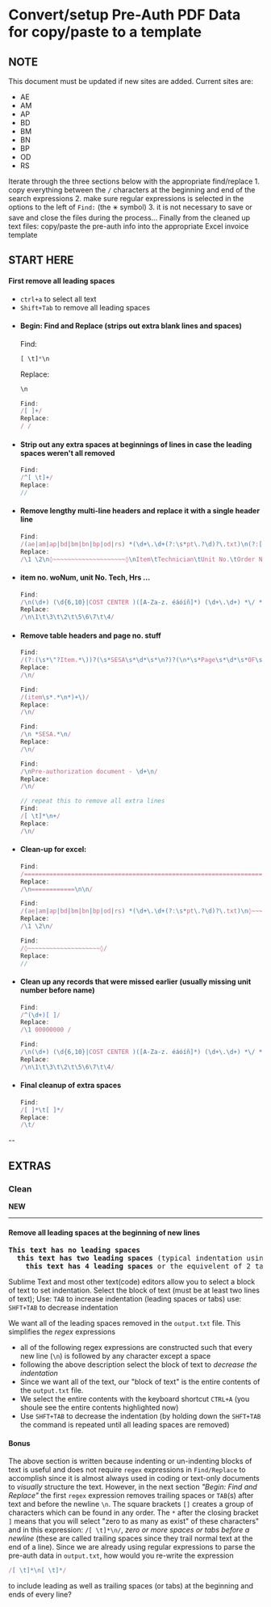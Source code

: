 # Convert/setup Pre-Auth PDF Data for copy/paste to a template

## **NOTE**
This document must be updated if new sites are added. Current sites are: 
- AE
- AM
- AP
- BD
- BM
- BN
- BP
- OD
- RS

Iterate through the three sections below with the appropriate find/replace 
     1. copy everything between the `/` characters at the beginning and end of the search expressions
     2. make sure regular expressions is selected in the options to the left of `Find:` (the `🞻` symbol)
     3. it is not necessary to save or save and close the files during the process...
Finally from the cleaned up text files: copy/paste the pre-auth info into the appropriate Excel invoice template

## START HERE

#### First remove all leading spaces
- `ctrl+a` to select all text
- `Shift+Tab` to remove all leading spaces

* #### Begin: Find and Replace (strips out extra blank lines and spaces)
  Find:
  ```js
  [ \t]*\n
  ```
  Replace:
  ```js
  \n
  ```

  ```js
  Find:
  /[ ]+/
  Replace:
  / /
  ```
  
* #### Strip out any extra spaces at beginnings of lines in case the leading spaces weren't all removed
  ```js
  Find:
  /^[ \t]+/
  Replace:
  //
  ```
  
* #### Remove lengthy multi-line headers and replace it with a single header line
  
  ```js
  Find:
  /(ae|am|ap|bd|bm|bn|bp|od|rs) *(\d+\.\d+(?:\s*pt\.?\d)?\.txt)\n(?:[\:\-\/\.\#,\@\+\w\s]*?(Authorization number)\: *(\d{10})\s*[\w \:\n,\(\/\-\.\#\t]*\))/
  Replace:
  /\1 \2\n◊~~~~~~~~~~~~~~~~~~~~◊\nItem\tTechnician\tUnit No.\tOrder No.\tHrs\tAuth   No.\t\4\n◊~~~~~~~~~~~~~~~~~~~~◊\n/
  ```
  
* #### item no. woNum, unit No. Tech, Hrs ...
  
  ```js
  Find:
  /\n(\d+) (\d{6,10}|COST CENTER )([A-Za-z. éáóíñ]*) (\d+\.\d+) *\/ *H \d+\.\d\d USD(?: *550420\/order\/(1014210015|\d{8,10}|\d{4}) (\d+)\(100\.00\%\)| *550420\/Cost center\/(1014210015|\d{4,10}|\d+ \d+) *\(100\.00\%\))/
  Replace:
  /\n\1\t\3\t\2\t\5\6\7\t\4/
  ```
  
* #### Remove table headers and page no. stuff
  
  ```js
  Find:
  /(?:(\s*\"?Item.*\))?(\s*SESA\s*\d*\s*\n?)?(\n*\s*Page\s*\d*\s*OF\s*\d*\s*)(\s*\"?Item\n?#\"?\s*)?(\s*Vendor\s*Service\s*Number\s*)?(\s*Service\s*M.{2,8}\sNumber\s*)?(\s*Description\s*Quantity\s*\/\s*)?(\s*Unit\s*\"?Estimated\s*Total\s*\n*)?(\s*Item\s*Price\"?\s*)?(\s*Cost\s*Object\s*)?(\s*\(?GL\s*\/\s*Category\s*\/\s*Cost\s*Object\)?)?)/
  Replace: 
  /\n/
  ```

  ```js
  Find:
  /(item\s*.*\n*)+\)/
  Replace:
  /\n/
  ```

  ```js
  Find:
  /\n *SESA.*\n/
  Replace:
  /\n/
  ```

  ```js
  Find:
  /\nPre-authorization document - \d+\n/
  Replace:
  /\n/
  ```
  
  ```js
  // repeat this to remove all extra lines
  Find:
  /[ \t]*\n+/
  Replace:
  /\n/
  ```

* #### Clean-up for excel:
  ```js
  Find:
  /===================================================================/
  Replace:
  /\n============\n\n/
  
  Find:
  /(ae|am|ap|bd|bm|bn|bp|od|rs) *(\d+\.\d+(?:\s*pt\.?\d)?\.txt)\n◊~~~~~~~~~~~~~~~~~~~~◊/
  Replace:
  /\1 \2\n/
  
  Find:
  /◊~~~~~~~~~~~~~~~~~~~~◊/
  Replace:
  //
  ```
  
* #### Clean up any records that were missed earlier (usually missing unit number before name)
  
  ```js
  Find:
  /^(\d+)[ ]/
  Replace:
  /\1 00000000 /
  
  Find:
  /\n(\d+) (\d{6,10}|COST CENTER )([A-Za-z. éáóíñ]*) (\d+\.\d+) *\/ *H \d+\.\d\d USD(?: *550420\/order\/(1014210015|\d{8,10}|\d{4}) (\d+)\(100\.00\%\)| *550420\/Cost center\/(1014210015|\d{4,10}|\d+ \d+) *\(100\.00\%\))/
  Replace:
  /\n\1\t\3\t\2\t\5\6\7\t\4/
  ```

* #### Final cleanup of extra spaces
  
  ```js
  Find:
  /[ ]*\t[ ]*/
  Replace:
  /\t/
  ```

--
## EXTRAS

### Clean

**NEW**

---

#### Remove all leading spaces at the beginning of new lines

<pre>
<b>This text has no leading spaces</b>
  <b>this text has two leading spaces</b> (typical indentation using spaces for 1 tab)
    <b>this text has 4 leading spaces</b> or the equivelent of 2 tab indentation using spaces (2 spaces/tab)
</pre>

Sublime Text and most other text(code) editors allow you to select a block of text to set indentation.
Select the block of text (must be at least two lines of text);
Use: `TAB` to increase indentation (leading spaces or tabs)
use: `SHFT+TAB` to decrease indentation

We want all of the leading spaces removed in the `output.txt` file.  This simplifies the *regex* expressions
  - all of the following regex expressions are constructed such that every new line (`\n`) is followed by any character except a space
  - following the above description select the block of text to *decrease the indentation*
  - Since we want all of the text, our "block of text" is the entire contents of the `output.txt` file.
  - We select the entire contents with the keyboard shortcut `CTRL+A` (you shoule see the entire contents highlighted now)
  - Use `SHFT+TAB` to decrease the indentation (by holding down the `SHFT+TAB` the command is repeated until all leading spaces are removed)

#### Bonus

The above section is written because indenting or un-indenting blocks of text is useful and does not require `regex` expressions in `Find/Replace` to accomplish since it is
almost always used in coding or text-only documents to *visually* structure the text.  However, in the next section *"Begin: Find and Replace"* the first `regex` expression removes trailing spaces or `TAB`(s) after text and before the newline `\n`.  The square brackets `[]` creates a group of characters which can be found in any order.  The `*` after the closing bracket `]` means that you will select "zero to as many as exist" of these characters" and in this expression: `/[ \t]*\n/`, *zero or more spaces or tabs before a newline* (these are called trailing spaces since they trail normal text at the end of a line).  Since we are already using regular expressions to parse the pre-auth data in `output.txt`, how would you re-write the expression 

```js
/[ \t]*\n[ \t]*/
```

to include leading as well as trailing spaces (or tabs) at the beginning and ends of every line?

